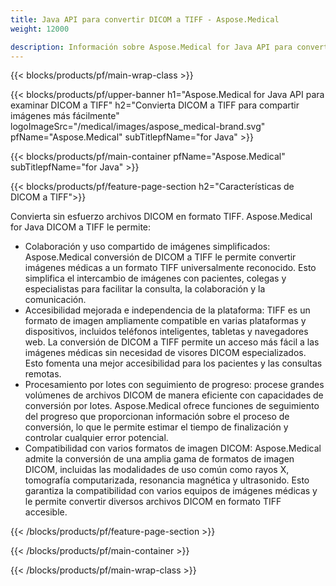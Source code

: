 ```yaml
---
title: Java API para convertir DICOM a TIFF - Aspose.Medical
weight: 12000

description: Información sobre Aspose.Medical for Java API para convertir DICOM a TIFF
---
```


{{< blocks/products/pf/main-wrap-class >}}

{{< blocks/products/pf/upper-banner h1="Aspose.Medical for Java API para examinar DICOM a TIFF" h2="Convierta DICOM a TIFF para compartir imágenes más fácilmente" logoImageSrc="/medical/images/aspose_medical-brand.svg" pfName="Aspose.Medical" subTitlepfName="for Java" >}}

{{< blocks/products/pf/main-container pfName="Aspose.Medical" subTitlepfName="for Java" >}}

{{< blocks/products/pf/feature-page-section h2="Características de DICOM a TIFF">}}

<p>Convierta sin esfuerzo archivos DICOM en formato TIFF. Aspose.Medical for Java DICOM a TIFF le permite:</p>

<ul>
<li>Colaboración y uso compartido de imágenes simplificados: Aspose.Medical conversión de DICOM a TIFF le permite convertir imágenes médicas a un formato TIFF universalmente reconocido. Esto simplifica el intercambio de imágenes con pacientes, colegas y especialistas para facilitar la consulta, la colaboración y la comunicación.</li>
<li>Accesibilidad mejorada e independencia de la plataforma: TIFF es un formato de imagen ampliamente compatible en varias plataformas y dispositivos, incluidos teléfonos inteligentes, tabletas y navegadores web. La conversión de DICOM a TIFF permite un acceso más fácil a las imágenes médicas sin necesidad de visores DICOM especializados. Esto fomenta una mejor accesibilidad para los pacientes y las consultas remotas.</li>
<li>Procesamiento por lotes con seguimiento de progreso: procese grandes volúmenes de archivos DICOM de manera eficiente con capacidades de conversión por lotes. Aspose.Medical ofrece funciones de seguimiento del progreso que proporcionan información sobre el proceso de conversión, lo que le permite estimar el tiempo de finalización y controlar cualquier error potencial.</li>
<li>Compatibilidad con varios formatos de imagen DICOM: Aspose.Medical admite la conversión de una amplia gama de formatos de imagen DICOM, incluidas las modalidades de uso común como rayos X, tomografía computarizada, resonancia magnética y ultrasonido. Esto garantiza la compatibilidad con varios equipos de imágenes médicas y le permite convertir diversos archivos DICOM en formato TIFF accesible.</li>
</ul>

{{< /blocks/products/pf/feature-page-section >}}

{{< /blocks/products/pf/main-container >}}

{{< /blocks/products/pf/main-wrap-class >}}